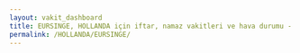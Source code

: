 ```yaml
---
layout: vakit_dashboard
title: EURSINGE, HOLLANDA için iftar, namaz vakitleri ve hava durumu - ilçe/eyalet seç
permalink: /HOLLANDA/EURSINGE/
---
```


<script type="text/javascript">
  var GLOBAL_COUNTRY = 'HOLLANDA';
  var GLOBAL_CITY = 'EURSINGE';
  var GLOBAL_STATE = '';
  var lat = 72;
  var lon = 21;
</script>

